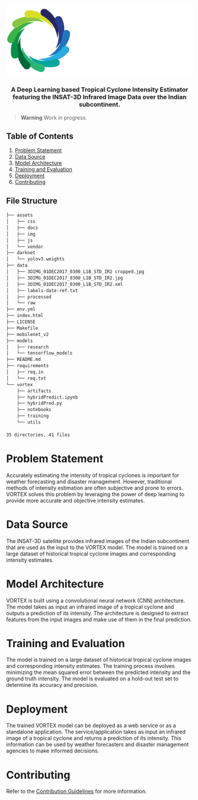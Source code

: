 <div id="top"></div>

<div align="center">
  <p>
    <a href="https://https://indrap24.github.io/VORTEX/" target="_blank">
        <img src="./assets/img/vortex.png" alt="VORTEX">
    </a>
  </p>
  <h3>A Deep Learning based Tropical Cyclone Intensity Estimator featuring the INSAT-3D Infrared Image Data over the Indian subcontinent.</h3>
</div>

> **Warning**
> Work in progress.

## Table of Contents

1. [Problem Statement](#problem-statement)
2. [Data Source](#data-source)
3. [Model Architecture](#model-architecture)
4. [Training and Evaluation](#training-and-evaluation)
5. [Deployment](#deployment)
6. [Contributing](#contributing)

## File Structure

```bash
├── assets
│   ├── css
│   ├── docs
│   ├── img
│   ├── js
│   └── vendor
├── darknet
│   └── yolov3.weights
├── data
│   ├── 3DIMG_01DEC2017_0300_L1B_STD_IR2 cropped.jpg
│   ├── 3DIMG_01DEC2017_0300_L1B_STD_IR2.jpg
│   ├── 3DIMG_01DEC2017_0300_L1B_STD_IR2.xml
│   ├── labels-date-ref.txt
│   ├── processed
│   └── raw
├── env.yml
├── index.html
├── LICENSE
├── Makefile
├── mobilenet_v2
├── models
│   ├── research
│   └── tensorflow_models
├── README.md
├── requirements
│   ├── req.in
│   └── req.txt
└── vortex
    ├── artifacts
    ├── hybridPredict.ipynb
    ├── hybridPred.py
    ├── notebooks
    ├── training
    └── utils

35 directories, 41 files
```

# Problem Statement

Accurately estimating the intensity of tropical cyclones is important for weather forecasting and disaster management. However, traditional methods of intensity estimation are often subjective and prone to errors. VORTEX solves this problem by leveraging the power of deep learning to provide more accurate and objective intensity estimates.

# Data Source

The INSAT-3D satellite provides infrared images of the Indian subcontinent that are used as the input to the VORTEX model. The model is trained on a large dataset of historical tropical cyclone images and corresponding intensity estimates.

# Model Architecture

VORTEX is built using a convolutional neural network (CNN) architecture. The model takes as input an infrared image of a tropical cyclone and outputs a prediction of its intensity. The architecture is designed to extract features from the input images and make use of them in the final prediction.

# Training and Evaluation

The model is trained on a large dataset of historical tropical cyclone images and corresponding intensity estimates. The training process involves minimizing the mean squared error between the predicted intensity and the ground truth intensity. The model is evaluated on a hold-out test set to determine its accuracy and precision.

# Deployment

The trained VORTEX model can be deployed as a web service or as a standalone application. The service/application takes as input an infrared image of a tropical cyclone and returns a prediction of its intensity. This information can be used by weather forecasters and disaster management agencies to make informed decisions.

# Contributing

Refer to the [Contribution Guidelines](CONTRIBUTING.md) for more information.
